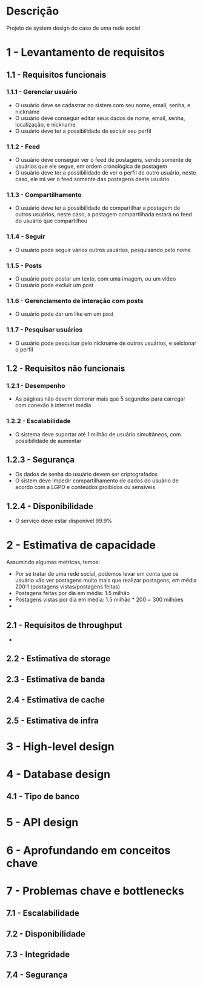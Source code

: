 # Descrição
Projeto de system design do caso de uma rede social

# 1 - Levantamento de requisitos

## 1.1 - Requisitos funcionais

### 1.1.1 - Gerenciar usuário
- O usuário deve se cadastrar no sistem com seu nome, email, senha, e nickname
- O usuário deve conseguir editar seus dados de nome, email, senha, localização, e nickname
- O usuário deve ter a possibilidade de excluir seu perfil

### 1.1.2 - Feed
- O usuário deve conseguir ver o feed de postagens, sendo somente de usuários que ele segue, em ordem cronológica de postagem
- O usuário deve ter a possibilidade de ver o perfil de outro usuário, neste caso, ele irá ver o feed somente das postagens deste usuário

### 1.1.3 - Compartilhamento
- O usuário deve ter a possibilidade de compartilhar a postagem de outros usuários, neste caso, a postagem compartilhada estará no feed do usuário que compartilhou

### 1.1.4 - Seguir
- O usuário pode seguir vários outros usuários, pesquisando pelo nome

### 1.1.5 - Posts
- O usuário pode postar um texto, com uma imagem, ou um vídeo
- O usuário pode excluir um post

### 1.1.6 - Gerenciamento de interação com posts
- O usuário pode dar um like em um post

### 1.1.7 - Pesquisar usuários
- O usuário pode pesquisar pelo nickname de outros usuários, e selcionar o perfil

## 1.2 - Requisitos não funcionais

### 1.2.1 - Desempenho
- As páginas não devem demorar mais que 5 segundos para carregar com conexão à internet média

### 1.2.2 - Escalabilidade
- O sistema deve suportar até 1 milhão de usuário simultâneos, com possibilidade de aumentar

## 1.2.3 - Segurança
- Os dados de senha do usuário devem ser criptografados
- O sistem deve impedir compartilhamento de dados do usuário de acordo com a LGPD e conteúdos proibidos ou sensíveis

## 1.2.4 - Disponibilidade
- O serviço deve estar disponível 99.9%

# 2 - Estimativa de capacidade
Assumindo algumas metricas, temos:
- Por se tratar de uma rede social, podemos levar em conta que os usuário vão ver postagens muito mais que realizar postagens, em média 200:1 (postagens vistas/postagens feitas)
- Postagens feitas por dia em média: 1.5 milhão
- Postagens vistas por dia em média: 1.5 milhão * 200 = 300 milhões
- 

## 2.1 - Requisitos de throughput
- 

## 2.2 - Estimativa de storage
## 2.3 - Estimativa de banda
## 2.4 - Estimativa de cache
## 2.5 - Estimativa de infra

# 3 - High-level design

# 4 - Database design
## 4.1 - Tipo de banco

# 5 - API design

# 6 - Aprofundando em conceitos chave

# 7 - Problemas chave e bottlenecks
## 7.1 - Escalabilidade
## 7.2 - Disponibilidade
## 7.3 - Integridade
## 7.4 - Segurança
